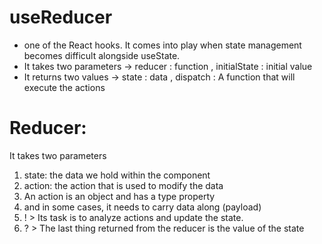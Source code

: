 <h1>useReducer</h1> 
<ul>
<li>one of the React hooks. It comes into play when state management becomes difficult alongside useState.</li>
<li>It takes two parameters -> reducer : function , initialState : initial value</li>
<li>It returns two values ->  state : data ,  dispatch : A function that will execute the actions</li>
</ul>

<h1>Reducer:</h1>
<p> It takes two parameters</p>

1. state: the data we hold within the component
2. action: the action that is used to modify the data
3. An action is an object and has a type property
4. and in some cases, it needs to carry data along (payload)
5. ! > Its task is to analyze actions and update the state.
6. ? > The last thing returned from the reducer is the value of the state
